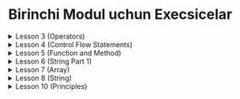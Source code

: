 # Birinchi Modul uchun Execsicelar

<details>
<summary>Lesson 3 (Operators)</summary>

* 23 va 45 sonlar teng yoki yo'qligini tekshirish dasturini yozing.
* 7 ni 5chi darajasini ekran chaqizuvchi dasturini yozing.
* a va b o'zgaruvchilarni qaysi biri katta ekanligini aniqlovchi dastur. Agar qaysi biri katta usha o'zgaruvchini
  ekranga chiqaring.

</details>

<details>
<summary>Lesson 4 (Control Flow Statements)</summary>

# If

* Butun son berilgan, Agar berilgan butun son musbat bo'lsa, 1ga oshirilsin, aks holda o'zgartirilmasin.
* Butun son berilgan, Agar berilgan butun son musbat bo'lsa, 1ga oshirilsin, aks 2 ga kamaytiring.
* Butun son berilgan, Agar berilgan butun son musbat bo'lsa, 1ga oshirilsin, aks 2 ga kamaytiring. Agar 0 ga teng bo'lsa
  10 ga o'zgartirilsin. Hosil bo'lgan sonni ekranga chiqaruvchi dastur yozing.
* 3ta son berilgan ular orasida nechta musbat son borligini aniqlovchi dastur yozing.
* 2ta son berilgan ularni orasida qaysi bir katta ekanligini aniqlovchi dastur yozing.
* 3ta son berilgan ularni orasida qaysi bir kichik ekanligini aniqlovchi dastur yozing.
* 3ta son berilgan. Shu sonlarning yig'indisi eng katta bo'lgan 2tasini ekranga chiqaruvchi dastur yozing.

# Switch

* 1-7 gacha bo'lgan butun sonlar berilgan. Kiritilgan songa mos ravishda hafta kuni so'zda ifodalovchi dastur yozing.
* k butun son berilgan. Baho natijalarni chiqaruvchi dastur yozing. (1-yomon, 2-qoniqarsiz, 3-qoniqarli, 4-yaxshi,
  5-a'lo) k 1-5 oralig'ida bo'lmasa 'xato' deb chiqarilsin.
* Oy raqami berilgan. Kiritilgan oy qaysi faslga tegishli ekanligini chiqaruvchi dastur yozing.
* Oy raqam berilgan. Shu oyda nechta kun borligini aniqlovchi dastur yozing.
* 100-999 gacha oraliqdagi sonlarni so'zlarda ifodalovchi dastur yozing(masalan: 123 - 'bir yuz yigirma uch')

# Loops

* n butun son berilgan (n > 0). Quyidagi yig'indini hisoblovchi dastur yozing.
    * s = 1 + 1/2 + 1/3 + ... + 1/n
* bir kg konfetning narxi berilgan (haqiqiy son). 1, 2, ... 10 kg konfet narxini chiqaruvchi dastur yozing.
* a va b butun sonlari berilgan (a < b). a dan b gacha bo'lgan barcha butun sonlar yig'indisini chiqaruvchi dastur
  yozing
* n butun son va a haqiqiy soni berilgan. (n > 0). bitta skildan foydalanib quyidagi a ning 1dan n gacha bo'lgan barcha
  darajalarni chiqaruvchi va yig'indini hisoblovchi dastur yozing.
    * 1 + a + a² + a³ + ... aN

</details>

<details>
<summary>Lesson 5 (Function and Method)</summary>

# Method

* 2ta soni qo'shib result qaytaradigan method yozing.
* 2ta soni ko'paytirib result qaytaradigan method yozing.
* Ixtiyoriy soni 3chi darajasini hisoblovchi method yozing.
* 2ta soni qiymatni almashtiruvchi funksiya yozing.

# Recursion

* kiritilgan sonni factorialni qayataradigan method yozing.
* recursiyadan foydalanib soni power topadigan method yozing.
* recursiyadan foydalanib sonni fibonaccisini topadigan method yozing.
* recursiyadan foydalanib berilgan sonda nechta 8 raqami borligini aniqlaydigan method yozing.

</details>

<details>
<summary>Lesson 6 (String Part 1)</summary>

# String

* 2ta string berilgan, a va b, ularni abba tartibda birlashtirib result qaytaradigan method yozing.
* String berilgan, uning birinchi 2ta belgisini tuzilgan string qaytaradigan method yozing. Misol "Hello" -> "He".
  Agar string 2da kichik yoki teng bo'lsa nma berilgan bo'lsa shuni qaytaring.
* String berilgan, stringni dastlabki 2ta belgisidan 3ta nusxasidan iborat yangi string qaytaring. Misol "Hello" -> "
  HeHeHe". Agar string length 2tadan kam bo'lsa, berilgan string 3ta nusxasidan iborat yangi string qaytaring. Misol ->
  "H" -> "HHH".
* String berilgan, string oxiri "ly" bilan tugasa, true qiymatini qaytaring.
* String berilga, Agar berilgan stringda "bob" qatori bo'lsa, lekin o'rtadagi "o" belgisi istalgan belgi bo'lishi
  mumkin. Ushbu casega mos kelsa true qaytaring.
    * "abcbob" -> true
    * "b9b" -> true
    * "bac" -> false

</details>

<details>
<summary>Lesson 7 (Array)</summary>

* n natural son berilgan. 2 sonining dastlabki n ta darajasidan tashkil topgan massiv hosil qiling va elementlarni
  chiqaring. (1, 2, 4, 8 ...)
* n ta elementdan tashkil topgan array berilgan. Uning elementlarini taskari tartibda chiqaruvchi dastur yozing.
* n ta elementdan tashkil topgan array berilgan. Array elementlarini orasidan toqlarini boshqa arrayga yig'ib ekranga
  chiqaruvchi dastur yozing.
* n ta elementdan tashkil topgan array berilgan. Array elementlarini orasidan juftlarini boshqa arrayga yig'ib ekranga
  chiqaruvchi dastur yozing.
* n ta elementdan tashkil topgan array berilgan. Arraydagi eng katta soni topib ekranga chiqazuvchi dastur yozing.
* n ta elementdan tashkil topgan array berilgan. Arraydagi eng kichikina soni topib ekranga chiqazuvchi dastur yozing.
* n ta elementdan tashkil topgan array berilgan. Arraydagi elementlar orasidan oxirgi local maksimum elementni indeksini
  chiqaruvchi dastur yozing. Local maksimum - o'ng va chap qo'shnisidan katta bo'lgan element.
* n ta elementdan tashkil topgan array berilgan. Arrayda qatnashgan sonlardan faqat bittadan chiqaruvchi dastur yozing.
    * Berilgan massiv: 7 4 2 3 1 4 5 2 4 7
    * Result: 7 4 2 3 1 5

</details>

<details>
<summary>Lesson 8 (String)</summary>

* Berilgan stringning istalgan joyida "code" qatori necha marta paydo bo'lishini qaytaring countni qaaytaring, bundan
  mustasno, biz "d" uchun har qanday harfni qabul qilamiz, shuning uchun "enish" va "cooe" ni hisoblang.
  * aaacodebbb -> 1
  * codexxcode -> 2
  * cozexxcope -> 2
* String berilgan bo'lsa, asl nusxadagi har bir belgi uchun 2ta belgi bo'lgan string qaytaring
  * The -> "TThhee"
  * AAbb -> "AAAAbbbb"
  * Hi-There -> "HHii--TThheerree"
* Berilgan Stringdan necha marta "hi" nechta marta qatnashgan qaytaradigan dastur yozing.
  * abc hi ho -> 1
  * ABChi hi -> 2
  * hihi -> 2

</details>

<details>
<summary>Lesson 10 (Principles)</summary>

* KISS principle ga bitta mos keladigan dastur yozing.
* DRY principle ga bitta mos keladigan dastur yozing.
* bitta kichikroq dastur yozib ushbu dastur uchun Documentatsiya yozing.

</details>







